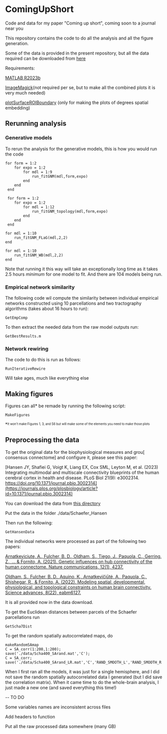 # ComingUpShort
Code and data for my paper "Coming up short", coming soon to a journal near you

This repository contains the code to do all the analysis and all the figure generation.

Some of the data is provided in the present repository, but all the data required can be downloaded from [here]() 

Requirements:

[MATLAB R2023b](https://au.mathworks.com/products/new_products/release2023b.html)

[ImageMagick](https://imagemagick.org/index.php)(not required per se, but to make all the combined plots it is very much needed) 

[plotSurfaceROIBoundary](https://github.com/StuartJO/plotSurfaceROIBoundary) (only for making the plots of degrees spatial embedding)

## Rerunning analysis

### Generative models

To rerun the analysis for the generative models, this is how you would run the code
```
for form = 1:2
    for expo = 1:2
        for mdl = 1:9
            run_fitGNM(mdl,form,expo)
        end
    end
 end

 for form = 1:2
    for expo = 1:2
        for mdl = 1:12
            run_fitGNM_topology(mdl,form,expo)
        end
    end
 end

for mdl = 1:10
    run_fitGNM_FLaG(mdl,2,2)
end

for mdl = 1:10
    run_fitGNM_WB(mdl,2,2)
end
```
Note that running it this way will take an exceptionally long time as it takes 2.5 hours _minimum_ for one model to fit. And there are 104 models being run.

### Empirical network similarity

The following code wil compute the similarity between individual empirical networks constructed using 10 parcellations and two tractography algorithms (takes about 16 hours to run):

```
GetEmpComp
```

To then extract the needed data from the raw model outputs run:
```
GetBestResults.m
```

### Network rewiring

The code to do this is run as follows:
```
RunIterativeRewire
```
Will take ages, much like everything else

## Making figures

Figures can all* be remade by running the following script:
```
MakeFigures
```

*<sup><sub>It won't make Figures 1, 3, and S6 but will make some of the elements you need to make those plots</sub></sup>

## Preprocessing the data

To get the original data for the biophysiological measures and grou[ consensus connectome] and configure it, please see this paper:

[Hansen JY, Shafiei G, Voigt K, Liang EX, Cox SML, Leyton M, et al. (2023) Integrating multimodal and multiscale connectivity blueprints of the human cerebral cortex in health and disease. PLoS Biol 21(9): e3002314. https://doi.org/10.1371/journal.pbio.3002314](https://journals.plos.org/plosbiology/article?id=10.1371/journal.pbio.3002314)

You can download the data from [this directory](https://github.com/netneurolab/hansen_many_networks/tree/v1.0.0/data/Schaefer400)

Put the data in the folder ./data/Schaefer_Hansen

Then run the following:
```
GetHansenData
```

The individual networks were processed as part of the following two papers:

[Arnatkeviciute, A., Fulcher, B. D., Oldham, S., Tiego, J., Paquola, C., Gerring, Z., ... & Fornito, A. (2021). Genetic influences on hub connectivity of the human connectome. Nature communications, 12(1), 4237.](https://www.nature.com/articles/s41467-021-24306-2)

[Oldham, S., Fulcher, B. D., Aquino, K., Arnatkevičiūtė, A., Paquola, C., Shishegar, R., & Fornito, A. (2022). Modeling spatial, developmental, physiological, and topological constraints on human brain connectivity. Science advances, 8(22), eabm6127.](https://www.science.org/doi/full/10.1126/sciadv.abm6127)

It is all provided now in the data download. 

To get the Euclidean distances between parcels of the Schaefer parcellations run
```
GetScha7Dist
```

To get the random spatially autocorrelated maps, do
```
makeRandomSAmap
C = SA_corr(1:200,1:200);
save('./data/Scha400_SArand.mat','C');
C = SA_corr;
save('./data/Scha400_SArand_LR.mat','C','RAND_SMOOTH_L','RAND_SMOOTH_R');
```

When I first ran all the models, it was just for a single hemisphere, and I did not save the random spatially autocorrelated data I generated (but I did save the correlation matrix). When it came time to do the whole-brain analysis, I just made a new one (and saved everything this time!)

--
TO DO

Some variables names are inconsistent across files

Add headers to function

Put all the raw processed data somewhere (many GB)